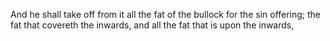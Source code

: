 And he shall take off from it all the fat of the bullock for the sin offering; the fat that covereth the inwards, and all the fat that is upon the inwards,
